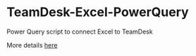 # TeamDesk-Excel-PowerQuery

Power Query script to connect Excel to TeamDesk

More details [here](https://www.teamdesk.net/blog/tips-tricks/power-query-connects-excel-teamdesk/)

